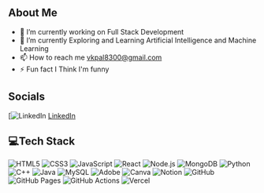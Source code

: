 ## About Me

- 🔭 I’m currently working on Full Stack Development
- 🌱 I’m currently Exploring and Learning Artificial Intelligence and Machine Learning
- 📫 How to reach me vkpal8300@gmail.com
- ⚡ Fun fact I Think I'm funny

## Socials
[![LinkedIn](https://www.linkedin.com/in/vaibhav-kumar-pal-955aa6293?utm_source=share&utm_campaign=share_via&utm_content=profile&utm_medium=android_app)
[LinkedIn](https://www.linkedin.com/in/vaibhav-kumar-pal-955aa6293?utm_source=share&utm_campaign=share_via&utm_content=profile&utm_medium=android_app)

## 💻Tech Stack 

![HTML5](https://img.shields.io/badge/-HTML5-E34F26?logo=html5&logoColor=white&style=flat)
![CSS3](https://img.shields.io/badge/-CSS3-1572B6?logo=css3&logoColor=white&style=flat)
![JavaScript](https://img.shields.io/badge/-JavaScript-F7DF1E?logo=javascript&logoColor=black&style=flat)
![React](https://img.shields.io/badge/-React-20232A?logo=react&logoColor=61DAFB&style=flat)
![Node.js](https://img.shields.io/badge/-Node.js-339933?logo=node.js&logoColor=white&style=flat)
![MongoDB](https://img.shields.io/badge/-MongoDB-47A248?logo=mongodb&logoColor=white&style=flat)
![Python](https://img.shields.io/badge/-Python-3776AB?logo=python&logoColor=white&style=flat)
![C++](https://img.shields.io/badge/-C++-00599C?logo=c%2B%2B&logoColor=white&style=flat)
![Java](https://img.shields.io/badge/-Java-007396?logo=java&logoColor=white&style=flat)
![MySQL](https://img.shields.io/badge/-MySQL-4479A1?logo=mysql&logoColor=white&style=flat)
![Adobe](https://img.shields.io/badge/-Adobe-FF0000?logo=adobe&logoColor=white&style=flat)
![Canva](https://img.shields.io/badge/-Canva-00C4CC?logo=canva&logoColor=white&style=flat)
![Notion](https://img.shields.io/badge/-Notion-000000?logo=notion&logoColor=white&style=flat)
![GitHub](https://img.shields.io/badge/-GitHub-181717?logo=github&logoColor=white&style=flat)
![GitHub Pages](https://img.shields.io/badge/-GitHub%20Pages-222222?logo=github&logoColor=white&style=flat)
![GitHub Actions](https://img.shields.io/badge/-GitHub%20Actions-2088FF?logo=githubactions&logoColor=white&style=flat)
![Vercel](https://img.shields.io/badge/-Vercel-000000?logo=vercel&logoColor=white&style=flat)



